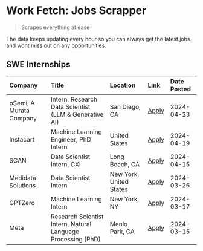 # Work Fetch: Jobs Scrapper
> Scrapes everything at ease

The data keeps updating every hour so you can always get the latest jobs and wont miss out on any opportunities.

## SWE Internships
<!--START_SECTION:workfetch-->
| Company                 | Title                                                        | Location                | Link                                                                                                                                                                                                                                                                           | Date Posted   |
|:------------------------|:-------------------------------------------------------------|:------------------------|:-------------------------------------------------------------------------------------------------------------------------------------------------------------------------------------------------------------------------------------------------------------------------------|:--------------|
| pSemi, A Murata Company | Intern, Research Data Scientist (LLM & Generative AI)        | San Diego, CA           | [Apply](https://www.linkedin.com/jobs/view/intern-research-data-scientist-llm-generative-ai-at-psemi-a-murata-company-3887074168?position=4&pageNum=0&refId=B8t8KknRan%2B7I%2FQ7hLnbpw%3D%3D&trackingId=6yOSS1xOV26r0ZuosVacIw%3D%3D&trk=public_jobs_jserp-result_search-card) | 2024-04-23    |
| Instacart               | Machine Learning Engineer, PhD Intern                        | United States           | [Apply](https://www.linkedin.com/jobs/view/machine-learning-engineer-phd-intern-at-instacart-3901991739?position=2&pageNum=0&refId=B8t8KknRan%2B7I%2FQ7hLnbpw%3D%3D&trackingId=6gNeb4LhpIBGKOjHTkgOBw%3D%3D&trk=public_jobs_jserp-result_search-card)                          | 2024-04-19    |
| SCAN                    | Data Scientist Intern, CXI                                   | Long Beach, CA          | [Apply](https://www.linkedin.com/jobs/view/data-scientist-intern-cxi-at-scan-3899690492?position=9&pageNum=0&refId=B8t8KknRan%2B7I%2FQ7hLnbpw%3D%3D&trackingId=Xwrt0wH43VI3SUyeobPBqQ%3D%3D&trk=public_jobs_jserp-result_search-card)                                          | 2024-04-15    |
| Medidata Solutions      | Data Scientist Intern                                        | New York, United States | [Apply](https://www.linkedin.com/jobs/view/data-scientist-intern-at-medidata-solutions-3810253704?position=8&pageNum=0&refId=B8t8KknRan%2B7I%2FQ7hLnbpw%3D%3D&trackingId=ON9pRFvTX%2Fg%2BTlDaBbYtjA%3D%3D&trk=public_jobs_jserp-result_search-card)                            | 2024-03-26    |
| GPTZero                 | Machine Learning Intern                                      | New York, NY            | [Apply](https://www.linkedin.com/jobs/view/machine-learning-intern-at-gptzero-3860723963?position=7&pageNum=0&refId=B8t8KknRan%2B7I%2FQ7hLnbpw%3D%3D&trackingId=NsQAwUC9j1f8AWz1dHXo7g%3D%3D&trk=public_jobs_jserp-result_search-card)                                         | 2024-03-17    |
| Meta                    | Research Scientist Intern, Natural Language Processing (PhD) | Menlo Park, CA          | [Apply](https://www.linkedin.com/jobs/view/research-scientist-intern-natural-language-processing-phd-at-meta-3858718375?position=10&pageNum=0&refId=B8t8KknRan%2B7I%2FQ7hLnbpw%3D%3D&trackingId=yN7jszKa%2BD2kWe0kvVYemA%3D%3D&trk=public_jobs_jserp-result_search-card)       | 2024-03-15    |
<!--END_SECTION:workfetch-->
